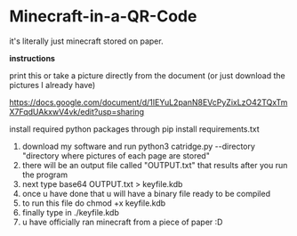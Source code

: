 # Minecraft-in-a-QR-Code
it's literally just minecraft stored on paper.


**instructions**

print this or take a picture directly from the document (or just download the pictures I already have)

https://docs.google.com/document/d/1IEYuL2panN8EVcPyZixLzO42TQxTmX7FqdUAkxwV4vk/edit?usp=sharing

install required python packages through pip install requirements.txt

1. download my software and run python3 catridge.py --directory "directory where pictures of each page are stored"
2. there will be an output file called "OUTPUT.txt" that results after you run the program
3. next type base64 OUTPUT.txt > keyfile.kdb
4. once u have done that u will have a binary file ready to be compiled
5. to run this file do chmod +x keyfile.kdb
6. finally type in ./keyfile.kdb 
7. u have officially ran minecraft from a piece of paper :D


